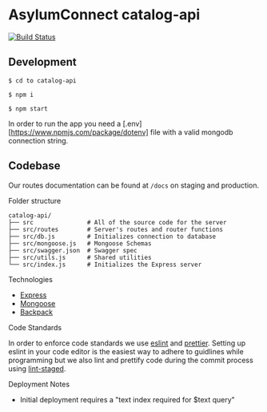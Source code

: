 # AsylumConnect catalog-api

[![Build Status](https://travis-ci.org/asylum-connect/catalog-api.svg?branch=master)](https://travis-ci.org/asylum-connect/catalog-api)

## Development

```
$ cd to catalog-api

$ npm i

$ npm start
```

In order to run the app you need a [.env][https://www.npmjs.com/package/dotenv] file with a valid mongodb connection string.

## Codebase

Our routes documentation can be found at `/docs` on staging and production.

Folder structure

```
catalog-api/
├── src               # All of the source code for the server
├── src/routes        # Server's routes and router functions
├── src/db.js         # Initializes connection to database
├── src/mongoose.js   # Mongoose Schemas
├── src/swagger.json  # Swagger spec
├── src/utils.js      # Shared utilities
└── src/index.js      # Initializes the Express server
```

Technologies

- [Express](https://expressjs.com/)
- [Mongoose](https://mongoosejs.com/)
- [Backpack](https://github.com/jaredpalmer/backpack)

Code Standards

In order to enforce code standards we use [eslint](https://eslint.org/) and [prettier](https://prettier.io/). Setting up eslint in your code editor is the easiest way to adhere to guidlines while programming but we also lint and prettify code during the commit process using [lint-staged](https://github.com/okonet/lint-staged).

Deployment Notes

- Initial deployment requires a "text index required for \$text query"
